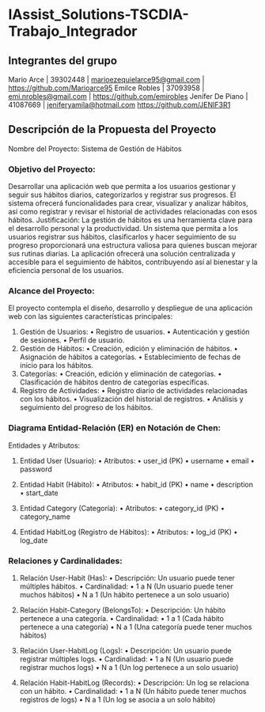 # IAssist_Solutions-TSCDIA-Trabajo_Integrador

## Integrantes del grupo
Mario Arce | 39302448 | marioezequielarce95@gmail.com | https://github.com/Marioarce95
Emilce Robles | 37093958 | emi.nrobles@gmail.com | https://github.com/emirobles 
Jenifer De Piano | 41087669 | jeniferyamila@hotmail.com https://github.com/JENIF3R1

## Descripción de la Propuesta del Proyecto
Nombre del Proyecto: Sistema de Gestión de Hábitos

### Objetivo del Proyecto:
Desarrollar una aplicación web que permita a los usuarios gestionar y seguir sus hábitos diarios, categorizarlos y registrar sus progresos. El sistema ofrecerá funcionalidades para crear, visualizar y analizar hábitos, así como registrar y revisar el historial de actividades relacionadas con esos hábitos.
Justificación:
La gestión de hábitos es una herramienta clave para el desarrollo personal y la productividad. Un sistema que permita a los usuarios registrar sus hábitos, clasificarlos y hacer seguimiento de su progreso proporcionará una estructura valiosa para quienes buscan mejorar sus rutinas diarias. La aplicación ofrecerá una solución centralizada y accesible para el seguimiento de hábitos, contribuyendo así al bienestar y la eficiencia personal de los usuarios.

### Alcance del Proyecto:
El proyecto contempla el diseño, desarrollo y despliegue de una aplicación web con las siguientes características principales:
1.	Gestión de Usuarios:
•	Registro de usuarios.
•	Autenticación y gestión de sesiones.
•	Perfil de usuario.
2.	Gestión de Hábitos:
•	Creación, edición y eliminación de hábitos.
•	Asignación de hábitos a categorías.
•	Establecimiento de fechas de inicio para los hábitos.
3.	Categorías:
•	Creación, edición y eliminación de categorías.
•	Clasificación de hábitos dentro de categorías específicas.
4.	Registro de Actividades:
•	Registro diario de actividades relacionadas con los hábitos.
•	Visualización del historial de registros.
•	Análisis y seguimiento del progreso de los hábitos.

### Diagrama Entidad-Relación (ER) en Notación de Chen:
Entidades y Atributos:
1.	Entidad User (Usuario):
•	Atributos:
•	user_id (PK)
•	username
•	email
•	password

2.	Entidad Habit (Hábito):
•	Atributos:
•	habit_id (PK)
•	name
•	description
•	start_date

3.	Entidad Category (Categoría):
•	Atributos:
•	category_id (PK)
•	category_name

4.	Entidad HabitLog (Registro de Hábitos):
•	Atributos:
•	log_id (PK)
•	log_date

### Relaciones y Cardinalidades:
1.	Relación User-Habit (Has):
•	Descripción: Un usuario puede tener múltiples hábitos.
•	Cardinalidad:
•	1 a N (Un usuario puede tener muchos hábitos)
•	N a 1 (Un hábito pertenece a un solo usuario)

2.	Relación Habit-Category (BelongsTo):
•	Descripción: Un hábito pertenece a una categoría.
•	Cardinalidad:
•	1 a 1 (Cada hábito pertenece a una categoría)
•	N a 1 (Una categoría puede tener muchos hábitos)

3.	Relación User-HabitLog (Logs):
•	Descripción: Un usuario puede registrar múltiples logs.
•	Cardinalidad:
•	1 a N (Un usuario puede registrar muchos logs)
•	N a 1 (Un log pertenece a un solo usuario)

4.	Relación Habit-HabitLog (Records):
•	Descripción: Un log se relaciona con un hábito.
•	Cardinalidad:
•	1 a N (Un hábito puede tener muchos registros de logs)
•	N a 1 (Un log se asocia a un solo hábito)
